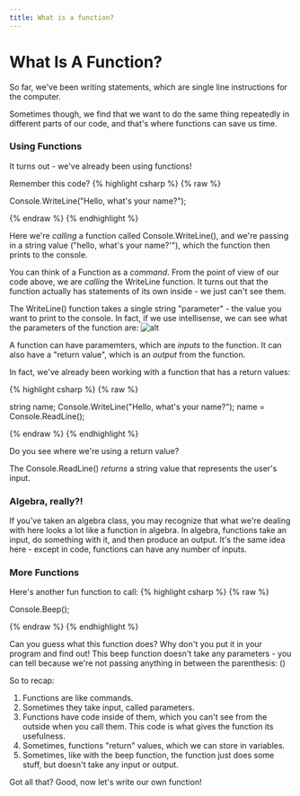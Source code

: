 ```yaml
---
title: What is a function?
---
```


# What Is A Function?

So far, we've been writing statements, which are single line instructions for the computer.

Sometimes though, we find that we want to do the same thing repeatedly in different parts of our code, and that's where functions can save us time.


### Using Functions
It turns out - we've already been using functions!

Remember this code?
{% highlight csharp %}
{% raw %}

Console.WriteLine("Hello, what's your name?");

{% endraw %}
{% endhighlight %}

Here we're *calling* a function called Console.WriteLine(), and we're passing in a string value ("hello, what's your name?'"), which the function then prints to the console.

You can think of a Function as a *command*. From the point of view of our code above, we are _calling_ the WriteLine function. It turns out that the function actually has statements of its own inside - we just can't see them.

The WriteLine() function takes a single string "parameter" - the value you want to print to the console.
In fact, if we use intellisense, we can see what the parameters of the function are:
![alt]({{site.baseurl}}/img/3/functions1.png "image_tooltip")

A function can have paramemters, which are _inputs_ to the function.
It can also have a "return value", which is an _output_ from the function.

In fact, we've already been working with a function that has a return values:

{% highlight csharp %}
{% raw %}

string name;
Console.WriteLine("Hello, what's your name?");
name = Console.ReadLine();

{% endraw %}
{% endhighlight %}

Do you see where we're using a return value?

The Console.ReadLine() _returns_ a string value that represents the user's input.

### Algebra, really?!
If you've taken an algebra class, you may recognize that what we're dealing with here looks a lot like a function in algebra. In algebra, functions take an input, do something with it, and then produce an output.
It's the same idea here - except in code, functions can have any number of inputs.

### More Functions

Here's another fun function to call:
{% highlight csharp %}
{% raw %}

Console.Beep();

{% endraw %}
{% endhighlight %}

Can you guess what this function does? Why don't you put it in your program and find out!
This beep function doesn't take any parameters - you can tell because we're not passing anything in between the parenthesis: ()

So to recap: 
1. Functions are like commands. 
2. Sometimes they take input, called parameters. 
3. Functions have code inside of them, which you can't see from the outside when you call them. This code is what gives the function its usefulness.
4. Sometimes, functions "return" values, which we can store in variables.
5. Sometimes, like with the beep function, the function just does some stuff, but doesn't take any input or output.

Got all that? Good, now let's write our own function!
